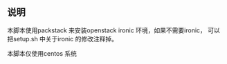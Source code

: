 ## 说明
本脚本使用packstack 来安装openstack ironic 环境，如果不需要ironic， 可以把setup.sh 中关于ironic 的修改注释掉。

本脚本仅使用centos 系统

